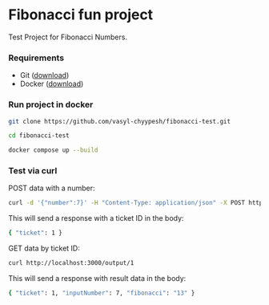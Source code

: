 # Fibonacci fun project

Test Project for Fibonacci Numbers.

### Requirements
- Git ([download](https://git-scm.com/downloads))
- Docker ([download](https://docs.docker.com/get-docker/))

### Run project in docker
```bash
git clone https://github.com/vasyl-chyypesh/fibonacci-test.git

cd fibonacci-test

docker compose up --build
```

### Test via curl
POST data with a number:

```bash
curl -d '{"number":7}' -H "Content-Type: application/json" -X POST http://localhost:3000/input
```

This will send a response with a ticket ID in the body:

```bash
{ "ticket": 1 }
```

GET data by ticket ID:

```bash
curl http://localhost:3000/output/1
```

This will send a response with result data in the body:

```bash
{ "ticket": 1, "inputNumber": 7, "fibonacci": "13" }
```
